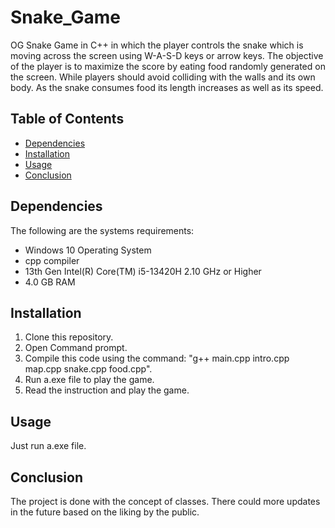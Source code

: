 # Snake_Game
OG Snake Game in C++ in which the player controls the snake which is moving across the screen using W-A-S-D keys or arrow keys. The objective of the player is to maximize the score by eating food randomly generated on the screen. While players should avoid colliding with the walls and its own body. As the snake consumes food its length increases as well as its speed.

## Table of Contents
- [Dependencies](#dependencies)
- [Installation](#installation)
- [Usage](#usage)
- [Conclusion](#conclusion)

## Dependencies
The following are the systems requirements:
- Windows 10 Operating System
- cpp compiler
- 13th Gen Intel(R) Core(TM) i5-13420H   2.10 GHz or Higher
- 4.0 GB RAM

## Installation
1) Clone this repository.
2) Open Command prompt.
3) Compile this code using the command: "g++ main.cpp intro.cpp map.cpp snake.cpp food.cpp".
4) Run a.exe file to play the game.
5) Read the instruction and play the game.

## Usage
Just run a.exe file.

## Conclusion
The project is done with the concept of classes. There could more updates in the future based on the liking by the public.
